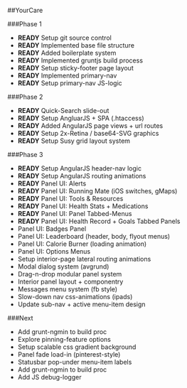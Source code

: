 ##YourCare

###Phase 1
* **READY** Setup git source control
* **READY** Implemented base file structure
* **READY** Added boilerplate system
* **READY** Implemented gruntjs build process
* **READY** Setup sticky-footer page layout
* **READY** Implemented primary-nav
* **READY** Setup primary-nav JS-logic

###Phase 2
* **READY** Quick-Search slide-out
* **READY** Setup AngluarJS + SPA (.htaccess)
* **READY** Added AngularJS page views + url routes
* **READY** Setup 2x-Retina / base64-SVG graphics
* **READY** Setup Susy grid layout system

###Phase 3
* **READY** Setup AngularJS header-nav logic
* **READY** Setup AngularJS routing animations
* **READY** Panel UI: Alerts
* **READY** Panel UI: Running Mate (iOS switches, gMaps)
* **READY** Panel UI: Tools & Resources
* **READY** Panel UI: Health Stats + Medications
* **READY** Panel UI: Panel Tabbed-Menus
* **READY** Panel UI: Health Record + Goals Tabbed Panels
* Panel UI: Badges Panel
* Panel UI: Leaderboard (header, body, flyout menus)
* Panel UI: Calorie Burner (loading animation)
* Panel UI: Options Menus
* Setup interior-page lateral routing animations 
* Modal dialog system (avgrund)
* Drag-n-drop modular panel system
* Interior panel layout + componentry
* Messages menu system (fb style)
* Slow-down nav css-animations (ipads)
* Update sub-nav + active menu-item design


###Next
* Add grunt-ngmin to build proc
* Explore pinning-feature options
* Setup scalable css gradient background
* Panel fade load-in (pinterest-style)
* Statusbar pop-under menu-item labels
* Add grunt-ngmin to build proc
* Add JS debug-logger



